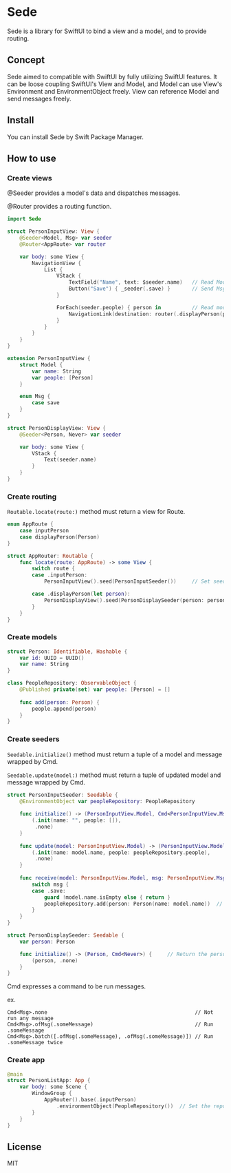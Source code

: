 # Sede
Sede is a library for SwiftUI to bind a view and a model, and to provide routing.

## Concept
Sede aimed to compatible with SwiftUI by fully utilizing SwiftUI features.
It can be loose coupling SwiftUI's View and Model, and Model can use View's Environment and EnvironmentObject freely.
View can reference Model and send messages freely.

## Install

You can install Sede by Swift Package Manager.

## How to use

### Create views

@Seeder provides a model's data and dispatches messages.

@Router provides a routing function.

```swift
import Sede

struct PersonInputView: View {
    @Seeder<Model, Msg> var seeder
    @Router<AppRoute> var router

    var body: some View {
        NavigationView {
            List {
                VStack {
                    TextField("Name", text: $seeder.name)   // Read Model.name by $seeder.name as binding
                    Button("Save") { _seeder(.save) }       // Send Msg.save to Seeder
                }

                ForEach(seeder.people) { person in          // Read model.people
                    NavigationLink(destination: router(.displayPerson(person))) { Text(person.name) }   // Route AppRoute.displayPerson(Person)
                }
            }
        }
    }
}

extension PersonInputView {
    struct Model {
        var name: String
        var people: [Person]
    }

    enum Msg {
        case save
    }
}

struct PersonDisplayView: View {
    @Seeder<Person, Never> var seeder

    var body: some View {
        VStack {
            Text(seeder.name)
        }
    }
}
```

### Create routing

`Routable.locate(route:)` method must return a view for Route. 

```swift
enum AppRoute {
    case inputPerson
    case displayPerson(Person)
}

struct AppRouter: Routable {
    func locate(route: AppRoute) -> some View {
        switch route {
        case .inputPerson:
            PersonInputView().seed(PersonInputSeeder())     // Set seeder typed for Seeder<Model, Msg>

        case .displayPerson(let person):
            PersonDisplayView().seed(PersonDisplaySeeder(person: person))   // Set seeder typed for Seeder<Person, Never>
        }
    }
}
```

### Create models

```swift
struct Person: Identifiable, Hashable {
    var id: UUID = UUID()
    var name: String
}

class PeopleRepository: ObservableObject {
    @Published private(set) var people: [Person] = []
    
    func add(person: Person) {
        people.append(person)
    }
}
```

### Create seeders

`Seedable.initialize()` method must return a tuple of a model and message wrapped by Cmd.

`Seedable.update(model:)` method must return a tuple of updated model and message wrapped by Cmd.

```swift
struct PersonInputSeeder: Seedable {
    @EnvironmentObject var peopleRepository: PeopleRepository
    
    func initialize() -> (PersonInputView.Model, Cmd<PersonInputView.Msg>) {    // Return Model and Msg wrapped by Cmd
        (.init(name: "", people: []),
         .none)
    }
    
    func update(model: PersonInputView.Model) -> (PersonInputView.Model, Cmd<PersonInputView.Msg>) {    // Return update model and Msg wrapped by Cmd
        (.init(name: model.name, people: peopleRepository.people),
         .none)
    }
    
    func receive(model: PersonInputView.Model, msg: PersonInputView.Msg) {      // Handle msg with current model 
        switch msg {
        case .save:
            guard !model.name.isEmpty else { return }
            peopleRepository.add(person: Person(name: model.name))  // Repository sends with objectWillChanged by @Published and Self.update(model:Model) method will be called
        }
    }
}

struct PersonDisplaySeeder: Seedable {
    var person: Person

    func initialize() -> (Person, Cmd<Never>) {     // Return the person
        (person, .none)
    }
}
```

Cmd expresses a command to be run messages.

ex.
```
Cmd<Msg>.none                                                // Not run any message
Cmd<Msg>.ofMsg(.someMessage)                                 // Run .someMessage
Cmd<Msg>.batch([.ofMsg(.someMessage), .ofMsg(.someMessage)]) // Run .someMessage twice
```

### Create app

```swift
@main
struct PersonListApp: App {
    var body: some Scene {
        WindowGroup {
            AppRouter().base(.inputPerson)
                .environmentObject(PeopleRepository())  // Set the repository as environment object for seeders 
        }
    }
}
```

## License

MIT
